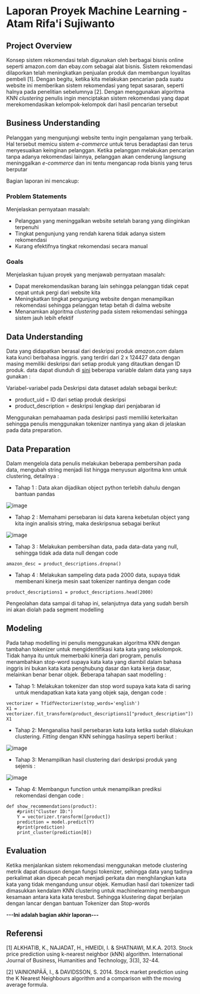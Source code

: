 # Laporan Proyek Machine Learning - Atam Rifa'i Sujiwanto

## Project Overview
Konsep sistem rekomendasi telah digunakan oleh berbagai bisnis online seperti amazon.com dan ebay.com sebagai alat bisnis. Sistem rekomendasi dilaporkan telah meningkatkan penjualan produk dan membangun loyalitas pembeli [1]. Dengan begitu, ketika kita melakukan pencarian pada suatu website ini memberikan sistem rekomendasi yang tepat sasaran, seperti halnya pada penelitian sebelumnya [2]. Dengan menggunakan algoritma KNN _clustering_ penulis ingin menciptakan sistem rekomendasi yang dapat merekomendasikan kelompok-kelompok dari hasil pencarian tersebut


## Business Understanding

Pelanggan yang mengunjungi website tentu ingin pengalaman yang terbaik. Hal tersebut memicu sistem _e-commerce_ untuk terus beradaptasi dan terus menyesuaikan keinginan pelanggan. Ketika pelanggan melakukan pencarian tanpa adanya rekomendasi lainnya, pelanggan akan cenderung langsung meninggalkan _e-commerce_ dan ini tentu mengancap roda bisnis yang terus berputar

Bagian laporan ini mencakup:

### Problem Statements

Menjelaskan pernyataan masalah:
- Pelanggan yang meninggalkan website setelah barang yang diinginkan terpenuhi
- Tingkat pengunjung yang rendah karena tidak adanya sistem rekomendasi
- Kurang efektifnya tingkat rekomendasi secara manual

### Goals

Menjelaskan tujuan proyek yang menjawab pernyataan masalah:
- Dapat merekomendasikan barang lain sehingga pelanggan tidak cepat cepat untuk pergi dari website kita
- Meningkatkan tingkat pengunjung website dengan menampilkan rekomendasi sehingga pelanggan tetap betah di dalma website
- Menanamkan algoritma _clustering_ pada sistem rekomendasi sehingga sistem jauh lebih efektif

## Data Understanding
Data yang didapatkan berasal dari deskripsi produk _amazon.com_ dalam kata kunci berbahasa inggris. yang terdiri dari 2 x 124427 data dengan masing memiliki deskripsi dari setiap produk yang ditautkan dengan ID produk. data dapat diunduh di [sini](https://sellercentral-europe.amazon.com/forums/t/csv-product-download/358218) beberapa variable dalam data yang saya gunakan :

Variabel-variabel pada Deskripsi data dataset adalah sebagai berikut:
- product_uid	= ID dari setiap produk deskripsi
- product_description = deskripsi lengkap dari penjabaran id

Menggunakan pemahaaman pada deskripsi pasti memiliki keterkaitan sehingga penulis menggunakan tokenizer nantinya yang akan di jelaskan pada data preparation.

## Data Preparation
Dalam mengelola data penulis melakukan beberapa pembersihan pada data, mengubah string menjadi list hingga menyusun algoritma knn untuk clustering, detailnya :

- Tahap 1 : Data akan dijadikan object python terlebih dahulu dengan bantuan pandas 

![image](https://user-images.githubusercontent.com/58683035/184065823-3f5eed4d-5ad0-4d36-8058-d192d67dd812.png)

- Tahap 2 : Memahami persebaran isi data karena kebetulan object yang kita ingin analisis string, maka deskripsnua sebagai berikut

![image](https://user-images.githubusercontent.com/58683035/184065986-60b076f3-896f-4eae-9af4-0c6e073fa0d5.png)

- Tahap 3 : Melakukan pembersihan data, pada data-data yang null, sehingga tidak ada data null dengan code 

```
amazon_desc = product_descriptions.dropna()
```

- Tahap 4 : Melakukan sampeling data pada 2000 data, supaya tidak membenani kinerja mesin saat tokenizer nantinya dengan code

```
product_descriptions1 = product_descriptions.head(2000)
```

Pengeolahan data sampai di tahap ini, selanjutnya data yang sudah bersih ini akan diolah pada segment modelling


## Modeling
Pada tahap modelling ini penulis menggunakan algoritma KNN dengan tambahan tokenizer untuk mengidentifikasi kata kata yang sekolompok. Tidak hanya itu untuk memerbaiki kinerja dari program, penulis menambahkan stop-word supaya kata kata yang diambil dalam bahasa inggris ini bukan kata kata penghubung dasar dan kata kerja dasar, melainkan benar benar objek. Beberapa tahapan saat modelling :

- Tahap 1: Melakukan tokenizer dan stop word supaya kata kata di saring untuk mendapatkan kata kata yang objek saja, dengan code :

```
vectorizer = TfidfVectorizer(stop_words='english')
X1 = vectorizer.fit_transform(product_descriptions1["product_description"])
X1
```

- Tahap 2: Menganalisa hasil persebaran kata kata ketika sudah dilakukan clustering. _Fitting_ dengan KNN sehingga hasilnya seperti berikut :

![image](https://user-images.githubusercontent.com/58683035/184066553-ed90791d-50e0-4035-90bf-4351e076e3e3.png)

- Tahap 3: Menampilkan hasil clustering dari deskripsi produk yang sejenis : 

![image](https://user-images.githubusercontent.com/58683035/184066625-4cb966d9-41a0-42ce-ae61-2c26764b8cec.png)

- Tahap 4: Membangun function untuk menampilkan prediksi rekomendasi dengan code :

```
def show_recommendations(product):
    #print("Cluster ID:")
    Y = vectorizer.transform([product])
    prediction = model.predict(Y)
    #print(prediction)
    print_cluster(prediction[0])
```



## Evaluation
Ketika menjalankan sistem rekomendasi menggunakan metode clustering metrik dapat disususn dengan fungsi tokenizer, sehingga data yang tadinya perkalimat akan dipecah pecah menjadi perkata dan menghilangkan kata kata yang tidak mengandung unsur objek. Kemudian hasil dari tokenizer tadi dimasukkan kendalam KNN clustering untuk machinelearning membangun kesamaan antara kata kata teresbut. Sehingga klustering dapat berjalan dengan lancar dengan bantuan Tokenizer dan Stop-words

**---Ini adalah bagian akhir laporan---**

## Referensi
[1] ALKHATIB, K., NAJADAT, H., HMEIDI, I. & SHATNAWI, M.K.A. 2013. Stock price prediction using k-nearest neighbor (kNN) algorithm. International Journal of Business, Humanities and Technology, 3(3), 32-44.

[2] VAINIONPÄÄ, I., & DAVIDSSON, S. 2014. Stock market prediction using the K Nearest Neighbours algorithm and a comparison with the moving average formula. 

